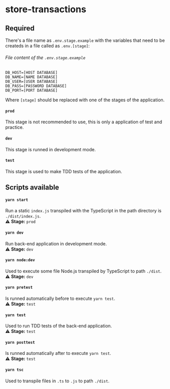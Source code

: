 # store-transactions
  
## Required
There's a file name as `.env.stage.example` with the variables that need to be createds in a file called as `.env.[stage]`:  
  
###### File content of the `.env.stage.example`  
```
DB_HOST=[HOST DATABASE]
DB_NAME=[NAME DATABASE]
DB_USER=[USER DATABASE]
DB_PASS=[PASSWORD DATABASE]
DB_PORT=[PORT DATABASE]

```
  
Where `[stage]` should be replaced with one of the stages of the application.  
#### `prod`
This stage is not recommended to use, this is only a application of test and practice.
#### `dev`
This stage is runned in development mode.
#### `test`
This stage is used to make TDD tests of the application.

## Scripts available
#### `yarn start`
Run a static `index.js` transpiled with the TypeScript in the path directory is `./dist/index.js`.  
⚠️ **Stage:** `prod`
#### `yarn dev`
Run back-end application in development mode.  
⚠️ **Stage:** `dev`
#### `yarn node:dev`
Used to execute some file Node.js transpiled by TypeScript to path `./dist`.  
⚠️ **Stage:** `dev`
#### `yarn pretest`
Is runned automatically before to execute `yarn test`.  
⚠️ **Stage:** `test`
#### `yarn test`
Used to run TDD tests of the back-end application.  
⚠️ **Stage:** `test`
#### `yarn posttest`
Is runned automatically after to execute `yarn test`.  
⚠️ **Stage:** `test`
#### `yarn tsc`
Used to transpile files in `.ts` to `.js` to path `./dist`.  


